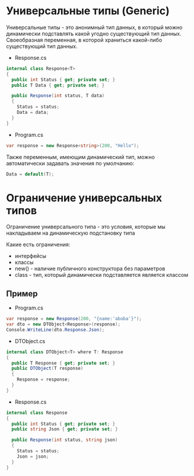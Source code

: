 # Универсальные типы (Generic)
Универсальные типы - это анонимный тип данных, в который можно динамически подставлять какой угодно существующий тип данных. Своеобразная переменная, 
в которой храниться какой-либо существующий тип данных.
+ Response.cs
```C#
internal class Response<T>
{
  public int Status { get; private set; }
  public T Data { get; private set; }

  public Response(int status, T data)
  {
    Status = status;
    Data = data;
  }
}
```
+ Program.cs
```C#
var response = new Response<string>(200, "Hello");
```
Также переменным, имеющим динамический тип, можно автоматически задавать значения по умолчанию:
```C#
Data = default(T);
```

# Ограничение универсальных типов
Ограничение универсального типа - это условия, которые мы накладываем на динамическую подстановку типа

Какие есть ограничения:
+ интерфейсы
+ классы
+ new() - наличие публичного конструктора без параметров
+ class - тип, который динамически подставляется является классом
## Пример
+ Program.cs
```C#
var response = new Response(200, "{name:'aboba'}");
var dto = new DTObject<Response>(response);
Console.WriteLine(dto.Response.Json);
```
+ DTObject.cs
```C#
internal class DTObject<T> where T: Response
{
  public T Response { get; private set; }
  public DTObject(T response)
  {
    Response = response;
  }
}
```
+ Response.cs
```C#
internal class Response
{
  public int Status { get; private set; }
  public string Json { get; private set; }

  public Response(int status, string json)
  {
    Status = status;
    Json = json;
  }
}
```
